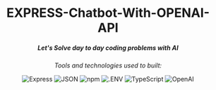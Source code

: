 <h1 align="center">EXPRESS-Chatbot-With-OPENAI-API</h1>

<h5 align="center">Let's Solve day to day coding problems with AI</h5>

<p align="center"><em> Tools and technologies used to built:</em></p>
<p align="center">
  <img alt="Express" src="https://img.shields.io/badge/Express-000000.svg?style=flat&logo=Express&logoColor=white">
  <img alt="JSON" src="https://img.shields.io/badge/JSON-000000.svg?style=flat&logo=JSON&logoColor=white">
  <img alt="npm" src="https://img.shields.io/badge/npm-CB3837.svg?style=flat&logo=npm&logoColor=white">
  <img alt=".ENV" src="https://img.shields.io/badge/.ENV-ECD53F.svg?style=flat&logo=dotenv&logoColor=black">
  <img alt="TypeScript" src="https://img.shields.io/badge/TypeScript-3178C6.svg?style=flat&logo=TypeScript&logoColor=white">
  <img alt="OpenAI" src="https://img.shields.io/badge/OpenAI-412991.svg?style=flat&logo=OpenAI&logoColor=white">
</p>

